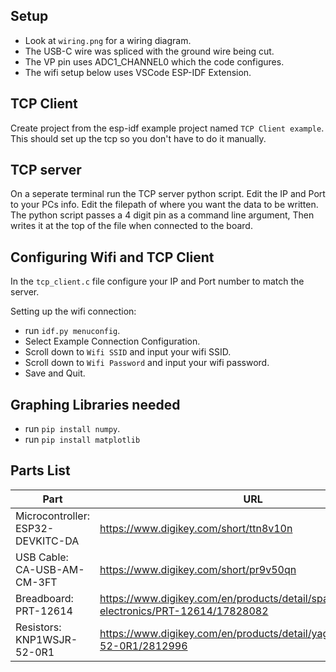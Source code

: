 ## Setup
* Look at `wiring.png` for a wiring diagram.
* The USB-C wire was spliced with the ground wire being cut.
* The VP pin uses ADC1_CHANNEL0 which the code configures.
* The wifi setup below uses VSCode ESP-IDF Extension.

## TCP Client

Create project from the esp-idf example project named `TCP Client example`. This should set up the tcp so you don't have to do it manually.

## TCP server

On a seperate terminal run the TCP server python script. Edit the IP and Port to your PCs info. Edit the filepath of where you want the data to be written.
The python script passes a 4 digit pin as a command line argument, Then writes it at the top of the file when connected to the board.

## Configuring Wifi and TCP Client

In the `tcp_client.c` file configure your IP and Port number to match the server.

Setting up the wifi connection:

* run `idf.py menuconfig`.
* Select Example Connection Configuration.
* Scroll down to `Wifi SSID` and input your wifi SSID.
* Scroll down to `Wifi Password` and input your wifi password.
* Save and Quit.

## Graphing Libraries needed

* run `pip install numpy`.
* run `pip install matplotlib`

## Parts List
| Part      | URL |
| ----------- | ----------- |
| Microcontroller: ESP32-DEVKITC-DA      | https://www.digikey.com/short/ttn8v10n  |
| USB Cable: CA-USB-AM-CM-3FT   | https://www.digikey.com/short/pr9v50qn  |
| Breadboard: PRT-12614     | https://www.digikey.com/en/products/detail/sparkfun-electronics/PRT-12614/17828082  |
| Resistors: KNP1WSJR-52-0R1   | https://www.digikey.com/en/products/detail/yageo/KNP1WSJR-52-0R1/2812996  |
